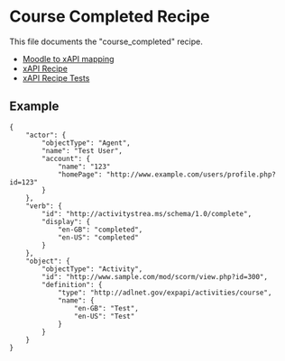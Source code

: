 # Course Completed Recipe
This file documents the "course_completed" recipe.

- [Moodle to xAPI mapping](../../classes/xapi/service.php#L8)
- [xAPI Recipe](../../classes/xapi/recipes/course_completed.php)
- [xAPI Recipe Tests](../../Tests/Xapi/Recipes/CourseCompletedTest.php)

## Example
```
{
    "actor": {
        "objectType": "Agent",
        "name": "Test User",
        "account": {
            "name": "123"
            "homePage": "http://www.example.com/users/profile.php?id=123"
        }
    },
    "verb": {
        "id": "http://activitystrea.ms/schema/1.0/complete",
        "display": {
            "en-GB": "completed",
            "en-US": "completed"
        }
    },
    "object": {
        "objectType": "Activity",
        "id": "http://www.sample.com/mod/scorm/view.php?id=300",
        "definition": {
            "type": "http://adlnet.gov/expapi/activities/course",
            "name": {
                "en-GB": "Test",
                "en-US": "Test"
            }
        }
    }
}
```
